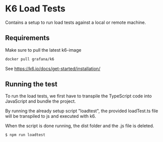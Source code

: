 # K6 Load Tests

Contains a setup to run load tests against a local or remote machine.

## Requirements

Make sure to pull the latest k6-image

```sh
docker pull grafana/k6
```

See https://k6.io/docs/get-started/installation/



## Running the test


To run the load tests, we first have to transpile the TypeScript code into JavaScript and bundle the project.

By running the already setup script "loadtest", the provided loadTest.ts file will be transpiled to js and executed with k6.

When the script is done running, the dist folder and the .js file is deleted.

```bash
$ npm run loadtest
```
